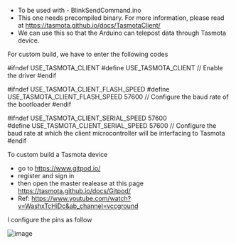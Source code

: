 - To be used with - BlinkSendCommand.ino
- This one needs precompiled binary. For more information, please read at https://tasmota.github.io/docs/TasmotaClient/
- We can use this so that the Arduino can telepost data through Tasmota device.

For custom build, we have to enter the following codes



#ifndef USE_TASMOTA_CLIENT
#define USE_TASMOTA_CLIENT    // Enable the driver
#endif

#ifndef USE_TASMOTA_CLIENT_FLASH_SPEED
#define USE_TASMOTA_CLIENT_FLASH_SPEED 57600    // Configure the baud rate of the bootloader
#endif

#ifndef USE_TASMOTA_CLIENT_SERIAL_SPEED 57600  
#define USE_TASMOTA_CLIENT_SERIAL_SPEED 57600    // Configure the baud rate at which the client microcontroller will be interfacing to Tasmota
#endif



To custom build a Tasmota device 

- go to https://www.gitpod.io/
- register and sign in
- then open the master realease at this page https://tasmota.github.io/docs/Gitpod/
- Ref: https://www.youtube.com/watch?v=WashxTcHiDc&ab_channel=vccground

I configure the pins as follow

![image](https://user-images.githubusercontent.com/16104631/229974012-f212ec57-3858-4f39-a7fa-7a4fe7cc5fc1.png)

